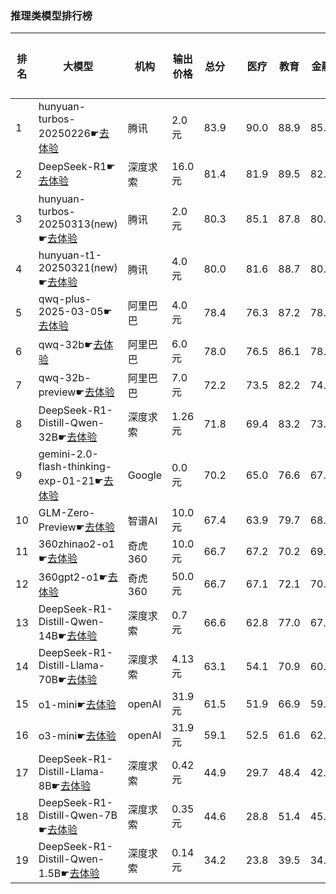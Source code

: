 ### 推理类模型排行榜
|排名|大模型|机构|输出价格|总分| |医疗|教育|金融|法律|行政公务|心理健康|推理与数学计算|语言与指令遵从|
|---|-----|---|-------|---|-|----|---|---|---|------|-------|-----------|------------|
|1|hunyuan-turbos-20250226☛[去体验](https://easyllm.site/static/modelcompare.html?type=proprietary)|腾讯|2.0元|83.9| |        90.0|88.9|85.2|83.3|        81.6|78.2|        79.3|84.2|
|2|DeepSeek-R1☛[去体验](https://easyllm.site/static/modelcompare.html?type=open-source)|深度求索|16.0元|81.4| |        81.9|89.5|82.9|74.8|        88.6|61.5|        87.6|84.8|
|3|hunyuan-turbos-20250313(new)☛[去体验](https://easyllm.site/static/modelcompare.html?type=proprietary)|腾讯|2.0元|80.3| |        85.1|87.8|80.5|72.2|        80.0|72.9|        79.8|84.4|
|4|hunyuan-t1-20250321(new)☛[去体验](https://easyllm.site/static/modelcompare.html?type=proprietary)|腾讯|4.0元|80.0| |        81.6|88.7|80.7|68.7|        83.5|69.2|        86.3|81.2|
|5|qwq-plus-2025-03-05☛[去体验](https://easyllm.site/static/modelcompare.html?type=proprietary)|阿里巴巴|4.0元|78.4| |        76.3|87.2|78.3|63.7|        84.5|64.9|        88.0|84.6|
|6|qwq-32b☛[去体验](https://easyllm.site/static/modelcompare.html?type=open-source)|阿里巴巴|6.0元|78.0| |        76.5|86.1|78.3|62.5|        86.5|63.0|        85.6|85.2|
|7|qwq-32b-preview☛[去体验](https://easyllm.site/static/modelcompare.html?type=open-source)|阿里巴巴|7.0元|72.2| |        73.5|82.2|74.3|55.0|        78.0|59.9|        75.8|78.9|
|8|DeepSeek-R1-Distill-Qwen-32B☛[去体验](https://easyllm.site/static/modelcompare.html?type=open-source)|深度求索|1.26元|71.8| |        69.4|83.2|73.8|53.5|        76.2|53.8|        82.9|81.4|
|9|gemini-2.0-flash-thinking-exp-01-21☛[去体验](https://easyllm.site/static/modelcompare.html?type=proprietary)|Google|0.0元|70.2| |        65.0|76.6|67.2|47.9|        85.1|53.5|        87.8|78.5|
|10|GLM-Zero-Preview☛[去体验](https://easyllm.site/static/modelcompare.html?type=proprietary)|智谱AI|10.0元|67.4| |        63.9|79.7|68.2|51.7|        75.6|48.0|        74.9|76.9|
|11|360zhinao2-o1☛[去体验](https://easyllm.site/static/modelcompare.html?type=proprietary)|奇虎360|10.0元|66.7| |        67.2|70.2|69.5|47.7|        74.0|50.2|        76.6|78.5|
|12|360gpt2-o1☛[去体验](https://easyllm.site/static/modelcompare.html?type=proprietary)|奇虎360|50.0元|66.7| |        67.1|72.1|70.2|49.6|        70.5|52.0|        74.6|77.4|
|13|DeepSeek-R1-Distill-Qwen-14B☛[去体验](https://easyllm.site/static/modelcompare.html?type=open-source)|深度求索|0.7元|66.6| |        62.8|77.0|67.5|42.2|        68.0|55.6|        81.2|78.7|
|14|DeepSeek-R1-Distill-Llama-70B☛[去体验](https://easyllm.site/static/modelcompare.html?type=open-source)|深度求索|4.13元|63.1| |        54.1|70.9|60.6|36.9|        77.5|46.2|        81.5|77.0|
|15|o1-mini☛[去体验](https://easyllm.site/static/modelcompare.html?type=proprietary)|openAI|31.9元|61.5| |        51.9|66.9|59.3|28.3|        77.1|42.5|        84.3|81.7|
|16|o3-mini☛[去体验](https://easyllm.site/static/modelcompare.html?type=proprietary)|openAI|31.9元|59.1| |        52.5|61.6|62.7|32.4|        62.2|42.5|        84.0|74.8|
|17|DeepSeek-R1-Distill-Llama-8B☛[去体验](https://easyllm.site/static/modelcompare.html?type=open-source)|深度求索|0.42元|44.9| |        29.7|48.4|42.6|21.8|        49.9|31.9|        70.2|64.8|
|18|DeepSeek-R1-Distill-Qwen-7B☛[去体验](https://easyllm.site/static/modelcompare.html?type=open-source)|深度求索|0.35元|44.6| |        28.8|51.4|45.8|20.7|        48.8|30.4|        69.8|61.2|
|19|DeepSeek-R1-Distill-Qwen-1.5B☛[去体验](https://easyllm.site/static/modelcompare.html?type=open-source)|深度求索|0.14元|34.2| |        23.8|39.5|34.5|16.1|        26.4|23.9|        62.0|47.1|
    
